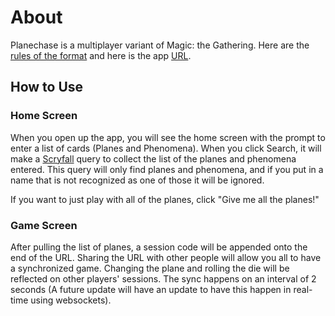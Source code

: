 # About
Planechase is a multiplayer variant of Magic: the Gathering. Here are the [rules of the format](https://magic.wizards.com/en/formats/planechase) and here is the app [URL](https://planechase-2024.vercel.app/).

## How to Use
### Home Screen

When you open up the app, you will see the home screen with the prompt to enter a list of cards (Planes and Phenomena). When you click Search, it will make a [Scryfall](https://scryfall.com) query to collect the list of the planes and phenomena entered. This query will only find planes and phenomena, and if you put in a name that is not recognized as one of those it will be ignored.

If you want to just play with all of the planes, click "Give me all the planes!"

### Game Screen

After pulling the list of planes, a session code will be appended onto the end of the URL. Sharing the URL with other people will allow you all to have a synchronized game. Changing the plane and rolling the die will be reflected on other players' sessions. The sync happens on an interval of 2 seconds (A future update will have an update to have this happen in real-time using websockets).
